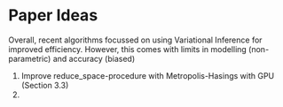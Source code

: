 # Paper Ideas

Overall, recent algorithms focussed on using Variational 
Inference for improved efficiency. However, this comes
with limits in modelling (non-parametric) and accuracy (biased)

1. Improve reduce_space-procedure with Metropolis-Hasings with GPU (Section 3.3)
2. 
